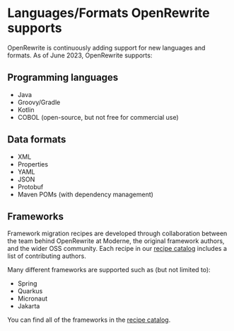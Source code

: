 # Languages/Formats OpenRewrite supports

OpenRewrite is continuously adding support for new languages and formats. As of June 2023, OpenRewrite supports:

## Programming languages

* Java
* Groovy/Gradle 
* Kotlin
* COBOL (open-source, but not free for commercial use)

## Data formats

* XML
* Properties
* YAML
* JSON
* Protobuf
* Maven POMs (with dependency management)

## Frameworks

Framework migration recipes are developed through collaboration between the team behind OpenRewrite at Moderne, the original framework authors, and the wider OSS community. Each recipe in our [recipe catalog](https://docs.openrewrite.org/recipes) includes a list of contributing authors.

Many different frameworks are supported such as (but not limited to):

* Spring
* Quarkus
* Micronaut
* Jakarta

You can find all of the frameworks in the [recipe catalog](https://docs.openrewrite.org/recipes).